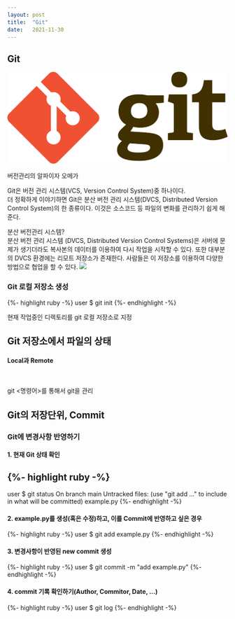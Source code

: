 ```yaml
---
layout: post
title:  "Git"
date:   2021-11-30
---
```


## Git 
<img src="/assets/img/git.png"><img>
<p>버전관리의 알파이자 오메가</p>

Git은 버전 관리 시스템(VCS, Version Control System)중 하나이다.<br>
더 정확하게 이야기하면 Git은 분산 버전 관리 시스템(DVCS, Distributed Version Control System)의 한 종류이다. 이것은 소스코드 등 파일의 변화를 관리하기 쉽게 해준다.

분산 버전관리 시스템?<br>
분산 버전 관리 시스템 (DVCS, Distributed Version Control Systems)은 서버에 문제가 생기더라도 복사본의 데이터를 이용하여 다시 작업을 시작할 수 있다. 또한 대부분의 DVCS 환경에는 리모트 저장소가 존재한다. 사람들은 이 저장소를 이용하여 다양한 방법으로 협업을 할 수 있다.
<img src="/assets/distributed_version_control_system.png"><img>

### Git 로컬 저장소 생성
{%- highlight ruby -%}
user $ git init
{%- endhighlight -%}

현재 작업중인 디렉토리를 git 로컬 저장소로 지정

## Git 저장소에서 파일의 상태

#### Local과 Remote
<imgg src="/assets/local_remote.png"><img>

git <명령어>를 통해서 git을 관리

## Git의 저장단위, Commit

### Git에 변경사항 반영하기

#### 1. 현재 Git 상태 확인
{%- highlight ruby -%}
----
user $ git status
On branch main
Untracked files:
    (use "git add <file>..." to include in what will be committed)
    example.py
{%- endhighlight -%}

#### 2. example.py를 생성(혹은 수정)하고, 이를 Commit에 반영하고 싶은 경우
{%- highlight ruby -%}
user $ git add example.py
{%- endhighlight -%}

#### 3. 변경사항이 반영된 new commit 생성
{%- highlight ruby -%}
user $ git commit -m "add example.py"
{%- endhighlight -%}

#### 4. commit 기록 확인하기(Author, Commitor, Date, ...)
{%- highlight ruby -%}
user $ git log
{%- endhighlight -%}


